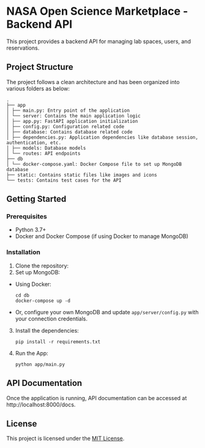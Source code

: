 # NASA Open Science Marketplace - Backend API

This project provides a backend API for managing lab spaces, users, and reservations.

## Project Structure

The project follows a clean architecture and has been organized into various folders as below:

```
.
├── app
│ ├── main.py: Entry point of the application
│ └── server: Contains the main application logic
│ ├── app.py: FastAPI application initialization
│ ├── config.py: Configuration related code
│ ├── database: Contains database related code
│ ├── dependencies.py: Application dependencies like database session, authentication, etc.
│ ├── models: Database models
│ └── routes: API endpoints
├── db
│ └── docker-compose.yaml: Docker Compose file to set up MongoDB database
├── static: Contains static files like images and icons
└── tests: Contains test cases for the API
```


## Getting Started

### Prerequisites

- Python 3.7+
- Docker and Docker Compose (if using Docker to manage MongoDB)

### Installation

1. Clone the repository:
2. Set up MongoDB:
  - Using Docker:
    ```shell
    cd db
    docker-compose up -d
    ```
  - Or, configure your own MongoDB and update `app/server/config.py` with your connection credentials.
3. Install the dependencies:
    ```shell
    pip install -r requirements.txt
    ```
4. Run the App:
    ```shell
    python app/main.py
    ```

## API Documentation

Once the application is running, API documentation can be accessed at http://localhost:8000/docs.

## License

This project is licensed under the [MIT License](https://chat.openai.com/c/LICENSE).

